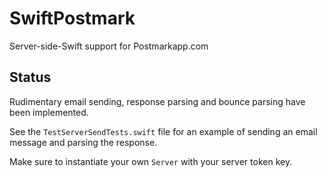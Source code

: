 # SwiftPostmark
Server-side-Swift support for Postmarkapp.com

## Status

Rudimentary email sending, response parsing and bounce parsing have been implemented.

See the `TestServerSendTests.swift` file for an example of sending an email message and parsing the response.

Make sure to instantiate your own `Server` with your server token key.

